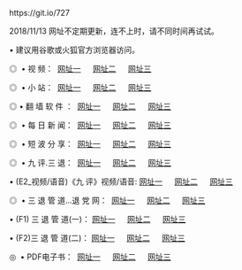 <p>https://git.io/727
<p>2018/11/13 网址不定期更新，连不上时，请不同时间再试试。
<p>• 建议用谷歌或火狐官方浏览器访问。
<p>◎  • 视 频： 
<a href="http://wbr.cercadelrio.com/" target="_blank">网址一</a> 　 
<a href="http://waw.cercadelrio.com/9018.html" target="_blank">网址二</a> 　 
<a href="http://waw.cercadelrio.com/9449.html" target="_blank">网址三</a></p>
<p>◎ </span>  •  小 站：  
<a href="http://wbr.cercadelrio.com/" target="_blank">网址一</a> 　 
<a href="http://waw.cercadelrio.com/" target="_blank">网址二</a> 　 
<a href="http://waw.cercadelrio.com/read/" target="_blank">网址三</a></p>
<p>◎  • 翻 墙 软 件 ：  
<a href="http://wbr.cercadelrio.com/ff/" target="_blank">网址一</a> 　 
<a href="http://waw.cercadelrio.com/s/read/a1_nd.html" target="_blank">网址二</a> 　 
<a href="http://waw.cercadelrio.com/ff/index.html" target="_blank">网址三</a></p>
<p>◎ </span>  • 每 日 新 闻：  
<a href="http://wbr.cercadelrio.com/day/" target="_blank">网址一</a> 　 
<a href="http://waw.cercadelrio.com/day/" target="_blank">网址二</a> 　 
<a href="http://waw.cercadelrio.com/day/index.html" target="_blank">网址三</a></p>
<p>◎ </span>  • 短 波 分 享：  
<a href="http://wbr.cercadelrio.com/h/" target="_blank">网址一</a> 　 
<a href="http://waw.cercadelrio.com/h/" target="_blank">网址二</a> 　 
<a href="http://waw.cercadelrio.com/h/index.html" target="_blank">网址三</a></p>
<p>◎   • 九 评.三 退：  
<a href="http://wbr.cercadelrio.com/t/" target="_blank">网址一</a> 　 
<a href="http://waw.cercadelrio.com/v2/index.html" target="_blank">网址二</a> 　 
<a href="http://waw.cercadelrio.com/tt/index.html" target="_blank">网址三</a> 　</p>
<p>  • (E2_视频/语音)《九 评》视频/语音: 
<a href="http://waw.cercadelrio.com/7738.html" target="_blank">网址一</a> 　 
<a href="http://waw.cercadelrio.com/7614.html" target="_blank">网址二</a> 　 
<a href="http://waw.cercadelrio.com/7633.html" target="_blank">网址三</a></p>
<p>◎   • 三 退 管 道...退 党 网：  
<a href="http://wbr.cercadelrio.com/go/td1.html" target="_blank">网址一</a> 　 
<a href="http://waw.cercadelrio.com/go/td2.html" target="_blank">网址二</a> 　 
<a href="http://waw.cercadelrio.com/go/td3.html" target="_blank">网址三</a></p>
<p>  • (F1) 三 退 管 道(一)： 
<a href="http://wbr.cercadelrio.com/dd/" target="_blank">网址一</a> 　 
<a href="http://waw.cercadelrio.com/s/read/a1_tdx.html" target="_blank">网址二</a> 　 
<a href="http://waw.cercadelrio.com/dd/" target="_blank">网址三</a></p>
<p>  • (F2)三 退 管 道(二)： 
<a href="http://waw.cercadelrio.com/d/" target="_blank">网址一</a> 　 
<a href="http://wbr.cercadelrio.com/d/index.html" target="_blank">网址二</a> 　 
<a href="http://waw.cercadelrio.com/d/" target="_blank">网址三</a></p>
<p>◎   • PDF电子书：  
<a href="http://wbr.cercadelrio.com/p/" target="_blank">网址一</a> 　 
<a href="http://waw.cercadelrio.com/p/index.html" target="_blank">网址二</a> 　 
<a href="http://waw.cercadelrio.com/p/" target="_blank">网址三</a></p>


